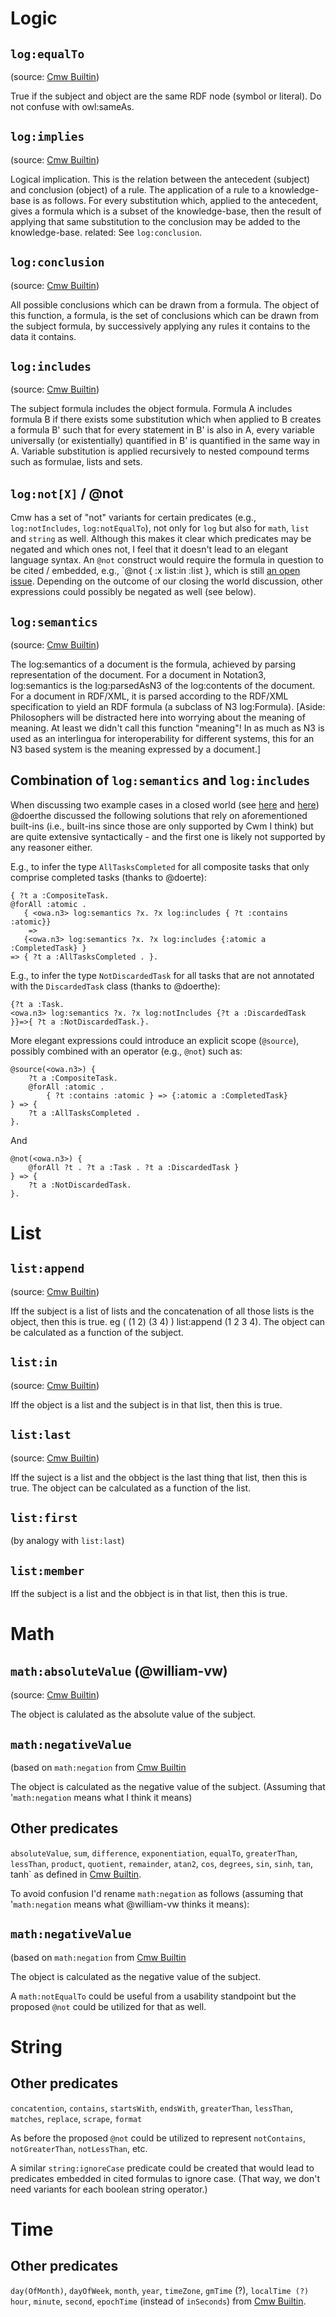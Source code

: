 # Logic

## `log:equalTo` 
(source: [Cmw Builtin](https://www.w3.org/2000/10/swap/doc/CwmBuiltins))

True if the subject and object are the same RDF node (symbol or literal). Do not confuse with owl:sameAs. 

## `log:implies` 
(source: [Cmw Builtin](https://www.w3.org/2000/10/swap/doc/CwmBuiltins))

Logical implication. This is the relation between the antecedent (subject) and conclusion (object) of a rule. The application of a rule to a knowledge-base is as follows. For every substitution which, applied to the antecedent, gives a formula which is a subset of the knowledge-base, then the result of applying that same substitution to the conclusion may be added to the knowledge-base. related: See `log:conclusion`.

## `log:conclusion` 
(source: [Cmw Builtin](https://www.w3.org/2000/10/swap/doc/CwmBuiltins))

All possible conclusions which can be drawn from a formula. The object of this function, a formula, is the set of conclusions which can be drawn from the subject formula, by successively applying any rules it contains to the data it contains.

## `log:includes` 
(source: [Cmw Builtin](https://www.w3.org/2000/10/swap/doc/CwmBuiltins))

The subject formula includes the object formula. Formula A includes formula B if there exists some substitution which when applied to B creates a formula B' such that for every statement in B' is also in A, every variable universally (or existentially) quantified in B' is quantified in the same way in A. Variable substitution is applied recursively to nested compound terms such as formulae, lists and sets.

## `log:not[X]` / @not
Cmw has a set of "not" variants for certain predicates (e.g., `log:notIncludes`, `log:notEqualTo`), not only for `log` but also for `math`, `list` and `string` as well. Although this makes it clear which predicates may be negated and which ones not, I feel that it doesn't lead to an elegant language syntax. An `@not` construct would require the formula in question to be cited / embedded, e.g., `@not { :x list:in :list }, which is still [an open issue](https://github.com/w3c/N3/issues/8). Depending on the outcome of our closing the world discussion, other expressions could possibly be negated as well (see below). 

## `log:semantics` 
(source: [Cmw Builtin](https://www.w3.org/2000/10/swap/doc/CwmBuiltins))

The log:semantics of a document is the formula, achieved by parsing representation of the document. For a document in Notation3, log:semantics is the log:parsedAsN3 of the log:contents of the document. For a document in RDF/XML, it is parsed according to the RDF/XML specification to yield an RDF formula (a subclass of N3 log:Formula). [Aside: Philosophers will be distracted here into worrying about the meaning of meaning. At least we didn't call this function "meaning"! In as much as N3 is used as an interlingua for interoperability for different systems, this for an N3 based system is the meaning expressed by a document.] 

## Combination of `log:semantics` and `log:includes`
When discussing two example cases in a closed world (see [here](https://github.com/w3c/N3/issues/9#issuecomment-458874667) and [here](https://github.com/w3c/N3/issues/9#issuecomment-458884008)) @doerthe discussed the following solutions that rely on aforementioned built-ins (i.e., built-ins since those are only supported by Cwm I think) but are quite extensive syntactically - and the first one is likely not supported by any reasoner either. 

E.g., to infer the type `AllTasksCompleted` for all composite tasks that only comprise completed tasks (thanks to @doerte):

```
{ ?t a :CompositeTask. 
@forAll :atomic .
   { <owa.n3> log:semantics ?x. ?x log:includes { ?t :contains :atomic}}
    =>
   {<owa.n3> log:semantics ?x. ?x log:includes {:atomic a :CompletedTask} } 
=> { ?t a :AllTasksCompleted . }.
```

E.g., to infer the type `NotDiscardedTask` for all tasks that are not annotated with the `DiscardedTask` class (thanks to @doerthe):

```
{?t a :Task. 
<owa.n3> log:semantics ?x. ?x log:notIncludes {?t a :DiscardedTask }}=>{ ?t a :NotDiscardedTask.}.
```

More elegant expressions could introduce an explicit scope (`@source`), possibly combined with an operator (e.g., `@not`) such as:

```
@source(<owa.n3>) { 
	?t a :CompositeTask. 
	@forAll :atomic .
		{ ?t :contains :atomic } => {:atomic a :CompletedTask} 
} => { 
	?t a :AllTasksCompleted . 
}.
```

And

```
@not(<owa.n3>) { 
	@forAll ?t . ?t a :Task . ?t a :DiscardedTask }
} => { 
	?t a :NotDiscardedTask.
}.
```


# List

## `list:append`
(source: [Cmw Builtin](https://www.w3.org/2000/10/swap/doc/CwmBuiltins))

Iff the subject is a list of lists and the concatenation of all those lists is the object, then this is true. eg ( (1 2) (3 4) ) list:append (1 2 3 4). The object can be calculated as a function of the subject.

## `list:in`
(source: [Cmw Builtin](https://www.w3.org/2000/10/swap/doc/CwmBuiltins))

Iff the object is a list and the subject is in that list, then this is true.

## `list:last`
(source: [Cmw Builtin](https://www.w3.org/2000/10/swap/doc/CwmBuiltins))

Iff the suject is a list and the obbject is the last thing that list, then this is true. The object can be calculated as a function of the list.

## `list:first` 
(by analogy with `list:last`)

## `list:member`

Iff the subject is a list and the obbject is in that list, then this is true. 


# Math

## `math:absoluteValue`	(@william-vw)
(source: [Cmw Builtin](https://www.w3.org/2000/10/swap/doc/CwmBuiltins))

The object is calulated as the absolute value of the subject.

## `math:negativeValue` 
(based on `math:negation` from [Cmw Builtin](https://www.w3.org/2000/10/swap/doc/CwmBuiltins)

The object is calculated as the negative value of the subject. (Assuming that '`math:negation` means what I think it means)

## Other predicates
`absoluteValue`, `sum`, `difference`, `exponentiation`, `equalTo`, `greaterThan`, `lessThan`, `product`, `quotient`, `remainder`, `atan2`, `cos`, `degrees`, `sin`, `sinh`, `tan`, tanh` as defined in [Cmw Builtin](https://www.w3.org/2000/10/swap/doc/CwmBuiltins). 

To avoid confusion I'd rename `math:negation` as follows (assuming that '`math:negation` means what @william-vw thinks it means):

## `math:negativeValue` 
(based on `math:negation` from [Cmw Builtin](https://www.w3.org/2000/10/swap/doc/CwmBuiltins)

The object is calculated as the negative value of the subject.

A `math:notEqualTo` could be useful from a usability standpoint but the proposed `@not` could be utilized for that as well.


# String

## Other predicates
`concatention`, `contains`, `startsWith`, `endsWith`, `greaterThan`, `lessThan`, `matches`, `replace`, `scrape`, `format`

As before the proposed `@not` could be utilized to represent `notContains`, `notGreaterThan`, `notLessThan`, etc.

A similar `string:ignoreCase` predicate could be created that would lead to predicates embedded in cited formulas to ignore case. (That way, we don't need variants for each boolean string operator.)


# Time

## Other predicates

`day(OfMonth)`, `dayOfWeek`, `month`, `year`, `timeZone`, `gmTime` (?), `localTime (?)` `hour`, `minute`, `second`, `epochTime` (instead of `inSeconds`) from [Cmw Builtin](https://www.w3.org/2000/10/swap/doc/CwmBuiltins).
